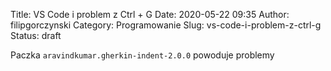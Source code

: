 Title: VS Code i problem z Ctrl + G
Date: 2020-05-22 09:35
Author: filipgorczynski
Category: Programowanie
Slug: vs-code-i-problem-z-ctrl-g
Status: draft

Paczka `aravindkumar.gherkin-indent-2.0.0` powoduje problemy
